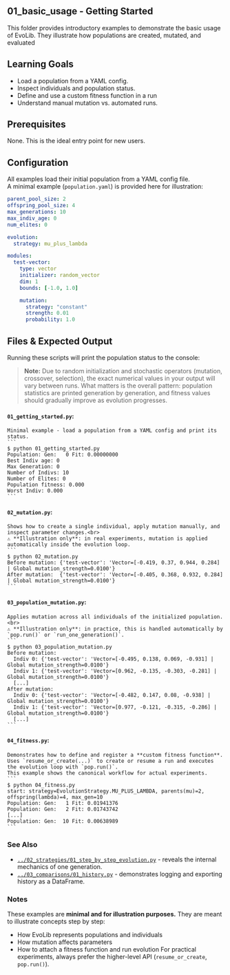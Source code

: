 ## 01_basic_usage - Getting Started

This folder provides introductory examples to demonstrate the basic usage of EvoLib.
They illustrate how populations are created, mutated, and evaluated


## Learning Goals
- Load a population from a YAML config.
- Inspect individuals and population status.
- Define and use a custom fitness function in a run
- Understand manual mutation vs. automated runs.

## Prerequisites
None. This is the ideal entry point for new users.

## Configuration

All examples load their initial population from a YAML config file.  
A minimal example (`population.yaml`) is provided here for illustration:

```yaml
parent_pool_size: 2
offspring_pool_size: 4
max_generations: 10
max_indiv_age: 0
num_elites: 0

evolution:
  strategy: mu_plus_lambda

modules:
  test-vector:
    type: vector
    initializer: random_vector
    dim: 1
    bounds: [-1.0, 1.0]

    mutation:
      strategy: "constant"
      strength: 0.01
      probability: 1.0
```

## Files & Expected Output
Running these scripts will print the population status to the console:

> **Note:** Due to random initialization and stochastic operators (mutation, crossover, selection),
> the exact numerical values in your output will vary between runs.
> What matters is the overall pattern: population statistics are printed generation by generation,
> and fitness values should gradually improve as evolution progresses.


#### `01_getting_started.py`:  

    Minimal example - load a population from a YAML config and print its status.  
    ```
    $ python 01_getting_started.py
    Population: Gen:   0 Fit: 0.00000000
    Best Indiv age: 0
    Max Generation: 0
    Number of Indivs: 10
    Number of Elites: 0
    Population fitness: 0.000
    Worst Indiv: 0.000
    ```

#### `02_mutation.py`:

    Shows how to create a single individual, apply mutation manually, and inspect parameter changes.<br>
    ⚠️ **Illustration only**: in real experiments, mutation is applied automatically inside the evolution loop.
    ```
    $ python 02_mutation.py 
    Before mutation: {'test-vector': 'Vector=[-0.419, 0.37, 0.944, 0.284] | Global mutation_strength=0.0100'}
    After mutation:  {'test-vector': 'Vector=[-0.405, 0.368, 0.932, 0.284] | Global mutation_strength=0.0100'}
    ```

#### `03_population_mutation.py`:

    Applies mutation across all individuals of the initialized population.<br>
    ⚠️ **Illustration only**: in practice, this is handled automatically by `pop.run()` or `run_one_generation()`.
    ```
    $ python 03_population_mutation.py
    Before mutation:
      Indiv 0: {'test-vector': 'Vector=[-0.495, 0.138, 0.069, -0.931] | Global mutation_strength=0.0100'}
      Indiv 1: {'test-vector': 'Vector=[0.962, -0.135, -0.303, -0.281] | Global mutation_strength=0.0100'}
      [...]
    After mutation:
      Indiv 0: {'test-vector': 'Vector=[-0.482, 0.147, 0.08, -0.938] | Global mutation_strength=0.0100'}
      Indiv 1: {'test-vector': 'Vector=[0.977, -0.121, -0.315, -0.286] | Global mutation_strength=0.0100'}
      [...]
    ```

#### `04_fitness.py`:  

    Demonstrates how to define and register a **custom fitness function**.  
    Uses `resume_or_create(...)` to create or resume a run and executes the evolution loop with `pop.run()`.  
    This example shows the canonical workflow for actual experiments.
    ```
    $ python 04_fitness.py 
    start: strategy=EvolutionStrategy.MU_PLUS_LAMBDA, parents(mu)=2, offspring(lambda)=4, max_gen=10
    Population: Gen:   1 Fit: 0.01941376
    Population: Gen:   2 Fit: 0.01743742
    [...]
    Population: Gen:  10 Fit: 0.00638989
    ```

### See Also
- [`../02_strategies/01_step_by_step_evolution.py`](../02_strategies/01_step_by_step_evolution.py) - reveals the internal mechanics of one generation.
- [`../03_comparisons/01_history.py`](../03_comparisons/01_history.py) - demonstrates logging and exporting history as a DataFrame.


### Notes
These examples are **minimal and for illustration purposes.**
They are meant to illustrate concepts step by step:
- How EvoLib represents populations and individuals
- How mutation affects parameters
- How to attach a fitness function and run evolution
For practical experiments, always prefer the higher-level API (`resume_or_create`, `pop.run()`).
